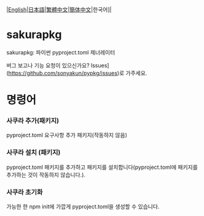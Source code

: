 |[English](https://github.com/sonyakun/sakurapkg/blob/main/README.md)|[日本語](https://github.com/sonyakun/sakurapkg/blob/main/docs/README_JA.md)|[繁體中文](https://github.com/sonyakun/sakurapkg/blob/main/docs/README_TC.md)|[簡体中文](https://github.com/sonyakun/sakurapkg/blob/main/docs/README_SC.md)|한국어]|

# sakurapkg
sakurapkg: 파이썬 pyproject.toml 제너레이터

버그 보고나 기능 요청이 있으신가요? lssues](https://github.com/sonyakun/pypkg/issues)로 가주세요.
# 명령어
### 사쿠라 추가(패키지)
pyproject.toml 요구사항 추가 패키지(작동하지 않음)
### 사쿠라 설치 (패키지)
pyproject.toml 패키지를 추가하고 패키지를 설치합니다(pyproject.toml에 패키지를 추가하는 것이 작동하지 않습니다.).
### 사쿠라 초기화
가능한 한 npm init에 가깝게 pyproject.toml을 생성할 수 있습니다.
